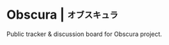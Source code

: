 # Obscura | <sub><sup>オブスキュラ</sup></sub>
Public tracker &amp; discussion board for Obscura project.
